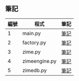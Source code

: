 ## 筆記

| 編號 | 程式          | 筆記                       |
|------|---------------|----------------------------|
| 1    | main.py       | [筆記](main-note.md)       |
| 2    | factory.py    | [筆記](factory-note.md)    |
| 3    | zime.py       | [筆記](zime-note.md)       |
| 4    | zimeengine.py | [筆記](zimeengine-note.md) |
| 5    | zimedb.py     | [筆記](zimedb-note.md)     |
